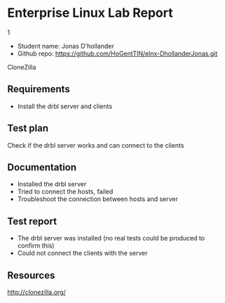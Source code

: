 # Enterprise Linux Lab Report
  1
- Student name: Jonas D'hollander
- Github repo: <https://github.com/HoGentTIN/elnx-DhollanderJonas.git>


CloneZilla

## Requirements

- Install the drbl server and clients

## Test plan

Check if the drbl server works and can connect to the clients

## Documentation

- Installed the drbl server 
- Tried to connect the hosts, failed
- Troubleshoot the connection between hosts and server

## Test report

- The drbl server was installed (no real tests could be produced to confirm this)
- Could not connect the clients with the server

## Resources

http://clonezilla.org/
